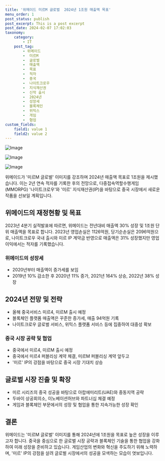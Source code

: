 ```yaml
---
title: '위메이드 미르M 글로벌  2024년 1조원 매출액 목표'
menu_order: 1
post_status: publish
post_excerpt: This is a post excerpt
post_date: 2024-02-07 17:02:03
taxonomy:
    category:
        - IT
    post_tag:
        - 위메이드
        -  미르M
        -  글로벌
        -  매출액
        -  목표
        -  적자
        -  중국
        -  나이트크로우
        -  지식재산권
        -  신작 출시
        -  2024년
        -  성장세
        -  블록체인
        -  위믹스
        -  게임
        -  협업
custom_fields:
    field1: value 1
    field2: value 2
---
```


![Image](https://imgnews.pstatic.net/image/293/2024/02/07/0000051455_001_20240207121901286.jpg?type=w647)

![Image](https://imgnews.pstatic.net/image/293/2024/02/07/0000051455_002_20240207121901331.png?type=w647)

![Image](https://imgnews.pstatic.net/image/293/2024/02/07/0000051455_003_20240207121901400.png?type=w647)


위메이드가 '미르M 글로벌' 이미지를 강조하며 2024년 매출액 목표로 1조원을 제시했습니다. 이는 2년 연속 적자를 기록한 후의 전망으로, 다중접속역할수행게임(MMORPG) '나이트크로우'와 '미르' 지식재산권(IP)을 바탕으로 중국 시장에서 새로운 작품을 선보일 계획입니다.

## 위메이드의 재정현황 및 목표
2023년 4분기 실적발표에 따르면, 위메이드는 전년대비 매출액 30% 성장 및 1조원 단위 매출액을 목표로 합니다. 2023년 영업손실은 1126억원, 당기순손실은 2096억원으로, 나이트크로우 국내 출시와 미르 IP 계약금 반영으로 매출액은 31% 성장했지만 영업이익에서는 적자를 기록했습니다.

### 위메이드의 성장세
- 2020년부터 매출액이 증가세를 보임
- 2019년 10% 감소한 후 2020년 11% 증가, 2021년 164% 상승, 2022년 38% 성장

## 2024년 전망 및 전략
- 올해 중국서비스 미르4, 미르M 출시 예정
- 블록체인 플랫폼 매출액은 꾸준한 증가세, 매출 94억원 기록
- 나이트크로우 글로벌 서비스, 위믹스 플랫폼 서비스 등에 집중하여 대중성 확보

### 중국 시장 공략 및 협업
- 중국에서 미르4, 미르M 출시 예정
- 중국에서 미르4 퍼블리싱 계약 체결, 미르M 퍼블리싱 계약 앞두고
- '미르' IP의 강점을 바탕으로 중국 시장 기대치 상승

## 글로벌 시장 진출 및 확장
- 미르 시리즈의 중국 성공을 바탕으로 아랍에미리트(UAE)와 중동지역 공략
- 두바이 상공회의소, 이노베이션허브와 파트너십 체결 예정
- 게임과 블록체인 부문에서의 성장 및 협업을 통한 지속가능한 성장 확인

## 결론
위메이드는 '미르M 글로벌' 이미지를 통해 2024년에 1조원을 목표로 높은 성장을 이루고자 합니다. 중국을 중심으로 한 글로벌 시장 공략과 블록체인 기술을 통한 협업을 강화하여 미래 성장을 준비하고 있습니다. 게임산업의 변화와 혁신을 주도하기 위해 노력하며, '미르' IP의 강점을 살려 글로벌 시장에서의 성공을 모색하는 모습이 엿보입니다.
